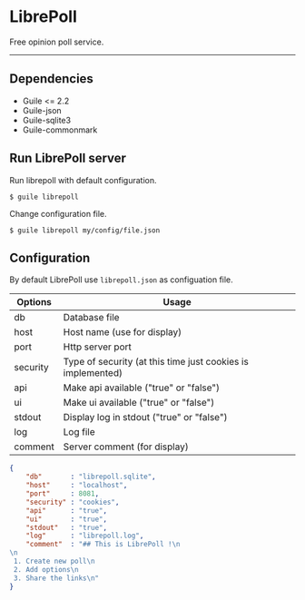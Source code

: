 LibrePoll
=========

Free opinion poll service.

---

## Dependencies

 - Guile <= 2.2
 - Guile-json
 - Guile-sqlite3
 - Guile-commonmark

## Run LibrePoll server

Run librepoll with default configuration.

```shell
$ guile librepoll
```

Change configuration file.

```shell
$ guile librepoll my/config/file.json
```


## Configuration

By default LibrePoll use `librepoll.json` as configuation file.

| Options  | Usage                                                       |
|----------|-------------------------------------------------------------|
| db       | Database file                                               |
| host     | Host name (use for display)                                 |
| port     | Http server port                                            |
| security | Type of security (at this time just cookies is implemented) |
| api      | Make api available ("true" or "false")                      |
| ui       | Make ui available ("true" or "false")                       |
| stdout   | Display log in stdout ("true" or "false")                   |
| log      | Log file                                                    |
| comment  | Server comment (for display)                                |


```json
{
    "db"       : "librepoll.sqlite",
    "host"     : "localhost",
    "port"     : 8081,
    "security" : "cookies",
    "api"      : "true",
    "ui"       : "true",
    "stdout"   : "true",
    "log"      : "librepoll.log",
    "comment"  : "## This is LibrePoll !\n
\n
 1. Create new poll\n
 2. Add options\n
 3. Share the links\n"
}
```

